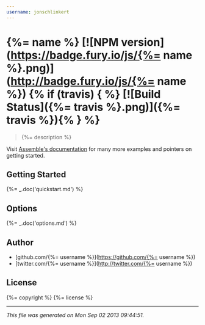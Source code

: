 ```yaml
---
username: jonschlinkert
---
```

# {%= name %} [![NPM version](https://badge.fury.io/js/{%= name %}.png)](http://badge.fury.io/js/{%= name %}) {% if (travis) { %} [![Build Status]({%= travis %}.png)]({%= travis %}){% } %}

> {%= description %}

Visit [Assemble's documentation](http://assemble.io) for many more examples and pointers on getting started.

## Getting Started
{%= _.doc('quickstart.md') %}

## Options
{%= _.doc('options.md') %}

## Author

+ [github.com/{%= username %}](https://github.com/{%= username %})
+ [twitter.com/{%= username %}](http://twitter.com/{%= username %})

## License
{%= copyright %}
{%= license %}

***

_This file was generated on Mon Sep 02 2013 09:44:51._
